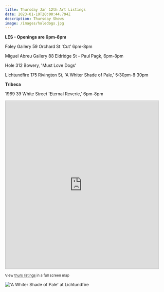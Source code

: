 ```yaml
---
title: Thursday Jan 12th Art Listings
date: 2023-01-10T20:00:44.794Z
description: Thursday Shows
image: /images/holedogs.jpg
---
```

**L﻿ES - Openings are 6pm-8pm**

Foley Gallery 59 Orchard St 'Cut' 6pm-8pm

Miguel Abreu Gallery 88 Eldridge St - Paul Pagk, 6pm-8pm

Hole 312 Bowery, 'Must Love Dogs'

Lichtundfire 175 Rivington St, 'A Whiter Shade of Pale,' 5:30pm-8:30pm

**Tribeca**

1969 39 White Street 'Eternal Reverie,' 6pm-8pm

<p><iframe src='https://batchgeo.com/map/c7beb402a3d476e97be2ef57080f02ee' frameborder='0' width='100%' height='550' sandbox='allow-top-navigation allow-scripts allow-popups allow-popups-to-escape-sandbox allow-same-origin allow-modals allow-forms' allow='geolocation https://batchgeo.com' style='border:1px solid #aaa;' scrolling='no'></iframe></p><p><small>View <a href='https://batchgeo.com/map/c7beb402a3d476e97be2ef57080f02ee'>thurs listings</a> in a full screen map</small></p>

![](/images/whiter.jpg "'A Whiter Shade of Pale' at Lichtundfire")

![]()